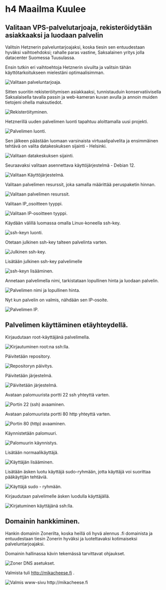 # h4 Maailma Kuulee


## Valitaan VPS-palvelutarjoaja, rekisteröidytään asiakkaaksi ja luodaan palvelin


Valitsin Hetznerin palveluntarjoajaksi, koska tiesin sen entuudestaan hyväksi vaihtoehdoksi; rahalle paras vastine, Saksalainen yritys jolla datacenter Suomessa Tuusulassa.


Ensin tutkin eri vaihtoehtoja Hetznerin sivuilta ja valitsin tähän käyttötarkoitukseen mielestäni optimaalisimman.


![Valitaan palveluntarjoaja.](https://github.com/mikacheese/linux-servers/blob/imagesh4/1Hetzner.png)


Sitten suoritin rekisteröitymisen asiakkaaksi, tunnistauduin konservatiivisella Saksalaisella tavalla passin ja web-kameran kuvan avulla ja annoin muiden tietojeni ohella maksutiedot.


![Rekisteröityminen.](https://github.com/mikacheese/linux-servers/blob/imagesh4/2TilinLuonti.png)


Hetznerillä uuden palvelimen luonti tapahtuu aloittamalla uusi projekti.


![Palvelimen luonti.](https://github.com/mikacheese/linux-servers/blob/imagesh4/3UudenPalvelimenLuonti.png)


Sen jälkeen päästään luomaan varsinaista virtuaalipalvelita ja ensimmäinen tehtävä on valita datakeskuksen sijainti - Helsinki.


![Valitaan datakeskuksen sijainti.](https://github.com/mikacheese/linux-servers/blob/imagesh4/3DataKeskuksenSijainti.png)


Seuraavaksi valitaan asennettava käyttöjärjestelmä - Debian 12.


![Valitaan Käyttöjärjestelmä.](https://github.com/mikacheese/linux-servers/blob/imagesh4/5Kayttojarjestelma.png)


Valitaan palvelimen resurssit, joka samalla määrittää peruspaketin hinnan.


![Valitaan palvelimen resurssit.](https://github.com/mikacheese/linux-servers/blob/imagesh4/6Resurssit.png)


Valitaan IP_osoitteen tyyppi.


![Valitaan IP-osoitteen tyyppi.](https://github.com/mikacheese/linux-servers/blob/imagesh4/7IP_Osoite.png)


Käydään välillä luomassa omalla Linux-koneella ssh-key.


![ssh-keyn luonti.](https://github.com/mikacheese/linux-servers/blob/imagesh4/11shkeyluonti.png)


Otetaan julkinen ssh-key talteen palvelinta varten.


![Julkinen ssh-key.](https://github.com/mikacheese/linux-servers/blob/imagesh4/12Julkinenssh.png)


Lisätään julkinen ssh-key palvelimelle


![ssh-keyn lisääminen.](https://github.com/mikacheese/linux-servers/blob/imagesh4/8SSHKeynLisaaminen.png)


Annetaan palvelimella nimi, tarkistataan lopullinen hinta ja luodaan palvelin.


![Palvelimen nimi ja lopullinen hinta.](https://github.com/mikacheese/linux-servers/blob/imagesh4/8PalvelimenNimiHinta.png)


Nyt kun palvelin on valmis, nähdään sen IP-osoite.


![Palvelimen IP.](https://github.com/mikacheese/linux-servers/blob/imagesh4/10IP.png)


## Palvelimen käyttäminen etäyhteydellä.


Kirjaudutaan root-käyttäjänä palvelimella.


![Kirjautuminen root:na ssh:lla.](https://github.com/mikacheese/linux-servers/blob/imagesh4/14sshkirjautuminen.png)


Päivitetään repository.


![Repositoryn päivitys.](https://github.com/mikacheese/linux-servers/blob/imagesh4/repositorypaivitys.png)


Päivitetään järjestelmä.


![Päivitetään järjestelmä.](https://github.com/mikacheese/linux-servers/blob/imagesh4/paivitys1.png)


Avataan palomuurista portti 22 ssh yhteyttä varten.


![Portin 22 (ssh) avaaminen.](https://github.com/mikacheese/linux-servers/blob/imagesh4/15portti22.png)


Avataan palomuurista portti 80 http yhteyttä varten.


![Portin 80 (http) avaaminen.](https://github.com/mikacheese/linux-servers/blob/imagesh4/16portti80.png)


Käynnistetään palomuuri.


![Palomuurin käynnistys.](https://github.com/mikacheese/linux-servers/blob/imagesh4/palomuuri.png)


Lisätään normaalikäyttäjä.


![Käyttäjän lisääminen.](https://github.com/mikacheese/linux-servers/blob/imagesh4/kayttaja.png)


Lisätään äsken luotu käyttäjä sudo-ryhmään, jotta käyttäjä voi suorittaa pääkäyttjän tehtäviä.


![Käyttäjä sudo - ryhmään.](https://github.com/mikacheese/linux-servers/blob/imagesh4/kayttajasudo.png)


Kirjaudutaan palvelimelle äsken luodulla käyttäjällä.


![Kirjatuminen käyttäjänä ssh:lla.](https://github.com/mikacheese/linux-servers/blob/imagesh4/kirjautuminenml.png)


## Domainin hankkiminen.


Hankin domainin Zonerilta, koska heillä oli hyvä alennus .fi domainista ja entuudestaan tiesin Zonerin hyväksi ja luotettavaksi kotimaiseksi palveluntarjoajaksi.


Domainin hallinassa kävin tekemässä tarvittavat ohjaukset.


![Zoner DNS asetukset.](https://github.com/mikacheese/linux-servers/blob/imagesh4/DNS.png)


Valmista tuli http://mikacheese.fi .


![Valmis www-sivu http://mikacheese.fi ](https://github.com/mikacheese/linux-servers/blob/imagesh4/websivu.png)
